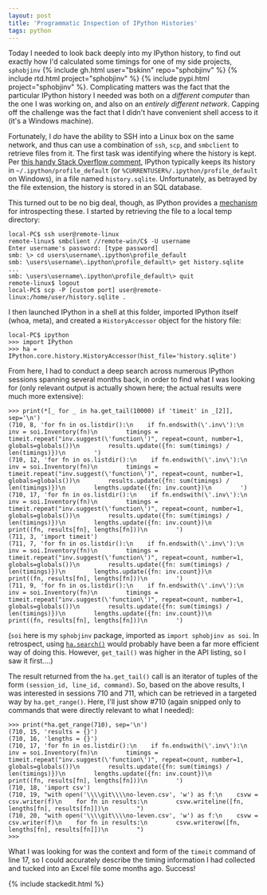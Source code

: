 ```yaml
---
layout: post
title: 'Programmatic Inspection of IPython Histories'
tags: python
---
```


Today I needed to look back deeply into my IPython history, to find out exactly how I'd calculated some timings for one of my side projects, `sphobjinv` {% include gh.html user="bskinn" repo="sphobjinv" %} {% include rtd.html project="sphobjinv" %} {% include pypi.html project="sphobjinv" %}.  Complicating matters was the fact that the particular IPython history I needed was both on a *different computer* than the one I was working on, and also on an *entirely different network*. Capping off the challenge was the fact that I didn't have convenient shell access to it (it's a Windows machine).

Fortunately, I *do* have the ability to SSH into a Linux box on the same network, and thus can  use a combination of `ssh`, `scp`, and `smbclient` to retrieve files from it. The first task was identifying where the history is kept. Per [this handy Stack Overflow comment](https://stackoverflow.com/questions/25124037/ipython-print-complete-history-not-just-current-session#comment39103510_25124037), IPython typically keeps its history in `~/.ipython/profile_default` (or `%CURRENTUSER%/.ipython/profile_default` on Windows), in a file named `history.sqlite`. Unfortunately, as betrayed by the file extension, the history is stored in an SQL database.

This turned out to be no big deal, though, as IPython provides a [mechanism](http://ipython.readthedocs.io/en/stable/api/generated/IPython.core.history.html#IPython.core.history.HistoryAccessor) for introspecting these. I started by retrieving the file to a local temp directory:

```
local-PC$ ssh user@remote-linux
remote-linux$ smbclient //remote-win/C$ -U username
Enter username's password: [type password]
smb: \> cd users\username\.ipython\profile_default
smb: \users\username\.ipython\profile_default\> get history.sqlite
...
smb: \users\username\.ipython\profile_default\> quit
remote-linux$ logout
local-PC$ scp -P [custom port] user@remote-linux:/home/user/history.sqlite .
```
I then launched IPython in a shell at this folder, imported IPython itself (whoa, meta), and created a `HistoryAccessor` object for the history file:

```
local-PC$ ipython
>>> import IPython
>>> ha = IPython.core.history.HistoryAccessor(hist_file='history.sqlite')
```

From here, I had to conduct a deep search across numerous IPython sessions spanning several months back, in order to find what I was looking for (only relevant output is actually shown here; the actual results were much more extensive):

```
>>> print(*[_ for _ in ha.get_tail(10000) if 'timeit' in _[2]], sep='\n')
(710, 8, 'for fn in os.listdir():\n    if fn.endswith(\'.inv\'):\n        inv = soi.Inventory(fn)\n        timings = timeit.repeat("inv.suggest(\'function\')", repeat=count, number=1, globals=globals())\n        results.update({fn: sum(timings) / len(timings)})\n        ')
(710, 12, 'for fn in os.listdir():\n    if fn.endswith(\'.inv\'):\n        inv = soi.Inventory(fn)\n        timings = timeit.repeat("inv.suggest(\'function\')", repeat=count, number=1, globals=globals())\n        results.update({fn: sum(timings) / len(timings)})\n        lengths.update({fn: inv.count})\n        ')
(710, 17, 'for fn in os.listdir():\n    if fn.endswith(\'.inv\'):\n        inv = soi.Inventory(fn)\n        timings = timeit.repeat("inv.suggest(\'function\')", repeat=count, number=1, globals=globals())\n        results.update({fn: sum(timings) / len(timings)})\n        lengths.update({fn: inv.count})\n        print((fn, results[fn], lengths[fn]))\n        ')
(711, 3, 'import timeit')
(711, 7, 'for fn in os.listdir():\n    if fn.endswith(\'.inv\'):\n        inv = soi.Inventory(fn)\n        timings = timeit.repeat("inv.suggest(\'function\')", repeat=count, number=1, globals=globals())\n        results.update({fn: sum(timings) / len(timings)})\n        lengths.update({fn: inv.count})\n        print((fn, results[fn], lengths[fn]))\n        ')
(711, 9, 'for fn in os.listdir():\n    if fn.endswith(\'.inv\'):\n        inv = soi.Inventory(fn)\n        timings = timeit.repeat("inv.suggest(\'function\')", repeat=count, number=1, globals=globals())\n        results.update({fn: sum(timings) / len(timings)})\n        lengths.update({fn: inv.count})\n        print((fn, results[fn], lengths[fn]))\n        ')
```
(`soi` here is my `sphobjinv` package, imported as `import sphobjinv as soi`.  In retrospect, using [`ha.search()`](http://ipython.readthedocs.io/en/stable/api/generated/IPython.core.history.html#IPython.core.history.HistoryAccessor.search) would probably have been a far more efficient way of doing this. However, `get_tail()` was higher in the API listing, so I saw it first....)

The result returned from the `ha.get_tail()` call is an iterator of tuples of the form `(session_id, line_id, command)`. So, based on the above results, I was interested in sessions 710 and 711, which can be retrieved in a targeted way by `ha.get_range()`.  Here, I'll just show #710 (again snipped only to commands that were directly relevant to what I needed):

```
>>> print(*ha.get_range(710), sep='\n')
(710, 15, 'results = {}')
(710, 16, 'lengths = {}')
(710, 17, 'for fn in os.listdir():\n    if fn.endswith(\'.inv\'):\n        inv = soi.Inventory(fn)\n        timings = timeit.repeat("inv.suggest(\'function\')", repeat=count, number=1, globals=globals())\n        results.update({fn: sum(timings) / len(timings)})\n        lengths.update({fn: inv.count})\n        print((fn, results[fn], lengths[fn]))\n        ')
(710, 18, 'import csv')
(710, 19, "with open('\\\\git\\\\no-leven.csv', 'w') as f:\n    csvw = csv.writer(f)\n    for fn in results:\n        csvw.writeline([fn, lengths[fn], results[fn]])\n        ")
(710, 20, "with open('\\\\git\\\\no-leven.csv', 'w') as f:\n    csvw = csv.writer(f)\n    for fn in results:\n        csvw.writerow([fn, lengths[fn], results[fn]])\n        ")
>>> 
```
What I was looking for was the context and form of the `timeit` command of line 17, so I could accurately describe the timing information I had collected and tucked into an Excel file some months ago. Success!

{% include stackedit.html %}

